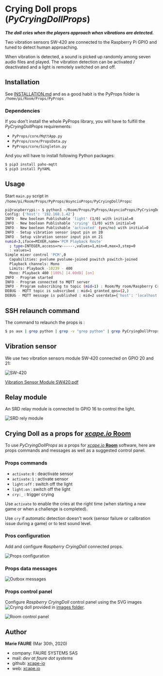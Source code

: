 ﻿# Crying Doll props (*PyCryingDollProps*)
***The doll cries when the players approach when vibrations are detected.***

Two vibration sensors SW-420 are connected to the Raspberry Pi GPIO and tuned to detect human approaching.

When vibration is detected, a sound is picked up randomly among seven audio files and played. The vibration detection can be activated / deactivated and a light is remotely switched on and off.


## Installation
See [INSTALLATION.md](.../INSTALLATION.md) and as a good habit is the PyProps folder is `/home/pi/Room/Props/PyProps`

### Dependencies
If you don't install the whole PyProps library, you will have to fulfill the  *PyCryingDollProps* requirements:
* `PyProps/core/MqttApp.py`
* `PyProps/core/PropsData.py`
* `PyProps/core/Singleton.py`

And you will have to install following Python packages:
```bash
$ pip3 install paho-mqtt
$ pip3 install PyYAML
```

## Usage
Start `main.py` script in `/home/pi/Room/Props/PyProps/AsyncioProps/PyCryingDollProps`:

```bash
pi@raspberrypi:~ $ python3 ~/Room/Props/PyProps/AsyncioProps/PyCryingDollProps/main.py -s 192.168.1.42 -d
Config: {'host': '192.168.1.42'}
INFO - New boolean Publishable 'light' (1/0) with initial=0
INFO - New boolean Publishable 'crying' (1/0) with initial=0
INFO - New boolean Publishable 'activated' (yes/no) with initial=0
INFO - Setup vibration sensor input pin on 20
INFO - Setup vibration sensor input pin on 21
numid=3,iface=MIXER,name='PCM Playback Route'
  ; type=INTEGER,access=rw------,values=1,min=0,max=3,step=0
  : values=1
Simple mixer control 'PCM',0
  Capabilities: pvolume pvolume-joined pswitch pswitch-joined
  Playback channels: Mono
  Limits: Playback -10239 - 400
  Mono: Playback 400 [100%] [4.00dB] [on]
INFO - Program started
INFO - Program connected to MQTT server
INFO - Program subscribing to topic (mid=1) : Room/My room/Raspberry CryingDoll/inbox
DEBUG - MQTT topic is subscribed : mid=1 granted_qos=(2,)
DEBUG - MQTT message is published : mid=2 userdata={'host': 'localhost', 'port': 1883}

```


## SSH relaunch command
The command to relaunch the props is :

```bash
$ ps aux | grep python | grep -v "grep python" | grep PyCryingDollProps/main.py | awk '{print $2}' | xargs kill -9 && screen -d -m python3 /home/pi/Room/Props/PyProps/AsyncioProps/PyCryingDollProps/main.py -s %BROKER%
```


## Vibration sensor
We use two vibration sensors module SW-420 connected on GPIO 20 and 21:

![SW-420](sensor/sw-420-vibration-sensor.png)

<a href="sensor%2FVibration%20Sensor%20Module%20SW420.pdf" target="_blank">Vibration Sensor Module SW420.pdf</a>


## Relay module
An SRD relay module is connected to GPIO 16 to control the light.

![SRD rely module](actuator/srd-relay-shield.jpg)


## Crying Doll as a props for <a href="https://xcape.io/" target="_blank">*xcape.io* **Room**</a>
To use *PyCryingDollProps* as a props for <a href="https://xcape.io/" target="_blank">*xcape.io* **Room**</a> software, here are props commands and messages as well as a suggested control panel.

### Props commands
* `activate:0` : deactivate sensor
* `activate:1` : activate sensor
* `light:off` : switch off the light
* `light:on` : switch off the light
* `cry:_` : trigger crying

Use `activate` to enable the cries at the right time (when starting a new game or when a challenge is completed).

Use `cry` if automatic detection doesn't work (sensor failure or calibration issue during a game) or to test sound level.

### Pros configuration
Add and configure *Raspberry CryingDoll* connected props.

![Props configuration](props/props-configuration.png)


### Props data messages

![Outbox messages](props/outbox-messages.png)

### Props control panel
Configure *Raspberry CryingDoll* control panel using the SVG images ![Crying doll](props/doll.png) provided in [images folder](images).

![Room control panel](props/room-control-panel.png)


## Author

**Marie FAURE** (Mar 30th, 2020)
* company: FAURE SYSTEMS SAS
* mail: *dev at faure dot systems*
* github: <a href="https://github.com/xcape-io?tab=repositories" target="_blank">xcape-io</a>
* web: <a href="https://xcape.io/" target="_blank">xcape.io</a>